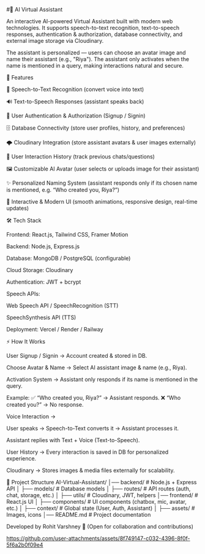 #🤖 AI Virtual Assistant

An interactive AI-powered Virtual Assistant built with modern web technologies.
It supports speech-to-text recognition, text-to-speech responses, authentication & authorization, database connectivity, and external image storage via Cloudinary.

The assistant is personalized — users can choose an avatar image and name their assistant (e.g., "Riya"). The assistant only activates when the name is mentioned in a query, making interactions natural and secure.

🚀 Features

🎤 Speech-to-Text Recognition (convert voice into text)

🔊 Text-to-Speech Responses (assistant speaks back)

🔐 User Authentication & Authorization (Signup / Signin)

🗄 Database Connectivity (store user profiles, history, and preferences)

🌩 Cloudinary Integration (store assistant avatars & user images externally)

📜 User Interaction History (track previous chats/questions)

🖼 Customizable AI Avatar (user selects or uploads image for their assistant)

✨ Personalized Naming System (assistant responds only if its chosen name is mentioned, e.g. “Who created you, Riya?”)

🎨 Interactive & Modern UI (smooth animations, responsive design, real-time updates)

🛠 Tech Stack

Frontend: React.js, Tailwind CSS, Framer Motion

Backend: Node.js, Express.js

Database: MongoDB / PostgreSQL (configurable)

Cloud Storage: Cloudinary

Authentication: JWT + bcrypt

Speech APIs:

Web Speech API / SpeechRecognition (STT)

SpeechSynthesis API (TTS)

Deployment: Vercel / Render / Railway

⚡ How It Works

User Signup / Signin → Account created & stored in DB.

Choose Avatar & Name → Select AI assistant image & name (e.g., Riya).

Activation System → Assistant only responds if its name is mentioned in the query.

Example:
✅ “Who created you, Riya?” → Assistant responds.
❌ “Who created you?” → No response.

Voice Interaction →

User speaks → Speech-to-Text converts it → Assistant processes it.

Assistant replies with Text + Voice (Text-to-Speech).

User History → Every interaction is saved in DB for personalized experience.

Cloudinary → Stores images & media files externally for scalability.

📂 Project Structure
AI-Virtual-Assistant/
│── backend/        # Node.js + Express API
│   ├── models/     # Database models
│   ├── routes/     # API routes (auth, chat, storage, etc.)
│   ├── utils/      # Cloudinary, JWT, helpers
│── frontend/       # React.js UI
│   ├── components/ # UI components (chatbox, mic, avatar, etc.)
│   ├── context/    # Global state (User, Auth, Assistant)
│   ├── assets/     # Images, icons
│── README.md       # Project documentation

Developed by Rohit Varshney 🚀
(Open for collaboration and contributions)


https://github.com/user-attachments/assets/8f749147-c032-4396-8f0f-5f6a2b0f09e4

